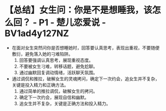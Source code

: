 # 【总结】女生问：你是不是想睡我，该怎么回？ - P1 - 楚儿恋爱说 - BV1ad4y127NZ

-   在面对女生突然问你是否想睡她时，回答要认真思考，表现出重视，不要随便敷衍，避免落入她的刁难陷阱。
    1.  回答要强调认真思考，展现重视态度。
    2.  不要被女生刁难，转移话题，避免尬聊。
    3.  通过幽默回复调动情绪，活跃聊天氛围。
-   通过调侃和推拉，破解女生的灵魂拷问，确定下一次约会，追女生并不复杂，关键是投入精力和正确方法。
    1.  通过简单的推拉调侃，破解女生的拷问。
    2.  确定下一次约会，展现自信和幽默。
    3.  追女生并不复杂，关键是正确方法和投入精力。